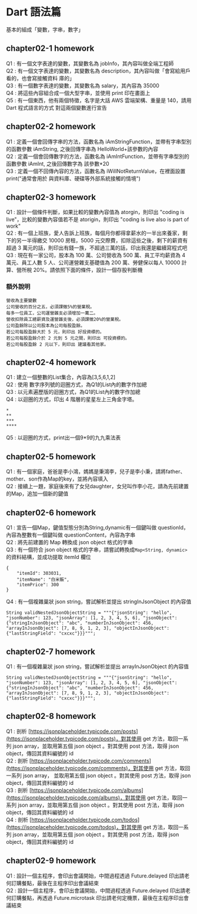 # Dart 語法篇
基本的組成「變數，字串，數字」

## chapter02-1 homework
Q1 : 有一個文字表達的變數，其變數名為 jobInfo，其內容叫做全端工程師   
Q2 : 有一個文字表達的變數，其變數名為 description，其內容叫做「會寫給用戶看的，也會寫接觸資料 庫的」   
Q3 : 有一個數字表達的變數，其變數名為 salary，其內容為 35000   
Q4 : 將這些內容組合成一個大型字串，並使用 print 印在畫面上   
Q5 : 有一個東西，他有兩個特徵，名字是大話 AWS 雲端架構、重量是 140，請用 Dart 程式語言的方式 對這兩個變數進行宣告   

## chapter02-2 homework
Q1 : 定義一個會回傳字串的方法，函數名為 iAmStringFunction，並帶有字串型別的函數參數 iAmString, 之後回傳字串為 HelloWorld+該參數的內容   
Q2 : 定義一個會回傳數字的方法，函數名為 iAmIntFunction，並帶有字串型別的函數參數 iAmInt, 之後回傳數字為 該參數*20   
Q3 : 定義一個不回傳內容的方法，函數名為 iWillNotReturnValue，在裡面設置 print("通常會用於 與資料庫、硬碟等外部系統接觸的情境")   

## chapter02-3 homework
Q1 : 設計一個條件判斷，如果比較的變數內容值為 atorgin，則印出 "coding is live"，比較的變數內容值若不是 atorigin，則印出 "coding is live also is part of work"   
Q2 : 有一個上班族，愛人告訴上班族，每個月你都得拿薪水的一半出來養家，剩下的另一半得繳交 10000 房租，5000 元交際費，扣除這些之後，剩下的薪資有超過 3 萬元的話，則印出有錢一族，不超過三萬的話，印出我還是繼續寫程式吧   
Q3 : 現在有一家公司，股本為 100 萬、公司營收為 500 萬、員工平均薪資為 4 萬元、員工人數 5 人、公司運營雜支基礎值為 200 萬、勞健保以每人 10000 計算、營所稅 20%。請依照下面的條件，設計一個存股判斷機   

### 額外說明
```
營收為主要變數
公司營收的百分之五，必須課徵5%的營業稅。   
每多一位員工，公司運營雜支必須增加一萬二。   
營收扣除員工總薪資及運營雜支後，必須課徵20%的營業稅。   
公司盈餘除以公司股本為公司每股盈餘。   
若公司每股盈餘大於 5 元，則印出 好投資標的。   
若公司每股盈餘介於 2 元到 5 元之間，則印出 可投資標的。   
若公司每股盈餘 2 元以下，則印出 建議看其他家。
```

## chapter02-4 homework
Q1 : 建立一個整數的List集合，內容為[3,5,6,1,2]   
Q2 : 使用 數字序列號的迴圈方式，為Q1的List內的數字作加總   
Q3 : 以元素遍歷版的迴圈方式，為Q1的List內的數字作加總   
Q4 : 以迴圈的方式，印出 4 階層的星星左上三角金字塔。

```
*   
**   
***   
****
```   
Q5 : 以迴圈的方式，print出一個9*9的九九乘法表

## chapter02-5 homework
Q1 : 有一個家庭，爸爸是李小鴻，媽媽是秉鴻李，兒子是李小秉，請將father、mother、son作為Map的key，並將內容填入   
Q2 : 接續上一題，家庭後來有了女兒daughter，女兒叫作李小花，請為先前建置的Map，追加一個新的鍵值   

## chapter02-6 homework
Q1 : 宣告一個Map，鍵值型態分別為String,dynamic有一個鍵叫做 questionId，內容為整數有一個鍵叫做 questionContent，內容為字串   
Q2 : 將先前建置的 Map 轉換成 json object 格式的字串   
Q3 : 有一個符合 json object 格式的字串，請嘗試轉換成`Map<String, dynamic>`的資料結構，並成功提取 itemId 欄位   
```
{
    "itemId": 303031,   
    "itemName": "白米飯",   
    "itemPrice": 300  
}
```
Q4 : 有一個複雜巢狀 json string，嘗試解析並提出 stringInJsonObject 的內容值   
```
String validNestedJsonObjectString = """{"jsonString": "hello", "jsonNumber": 123, "jsonArray": [1, 2, 3, 4, 5, 6], "jsonObject": {"stringInJsonObject": "abc", "numberInJsonObject": 456, "arrayInJsonObject": [7, 8, 9, 1, 2, 3], "objectInJsonObject": {"lastStringField": "cxcxc"}}}""";
 ```

## chapter02-7 homework
Q1 : 有一個複雜巢狀 json string，嘗試解析並提出 arrayInJsonObject 的內容值
```
String validNestedJsonObjectString = """{"jsonString": "hello", "jsonNumber": 123, "jsonArray": [1, 2, 3, 4, 5, 6], "jsonObject": {"stringInJsonObject": "abc", "numberInJsonObject": 456, "arrayInJsonObject": [7, 8, 9, 1, 2, 3], "objectInJsonObject": {"lastStringField": "cxcxc"}}}""";
```

## chapter02-8 homework
Q1 : 剖析 [https://jsonplaceholder.typicode.com/posts](https://jsonplaceholder.typicode.com/posts)，對其使用 get 方法，取回一系列 json array，並取用第五個 json object 。對其使用 post 方法，取得 json object，傳回其資料編號的 id   
Q2 : 剖析 [https://jsonplaceholder.typicode.com/comments](https://jsonplaceholder.typicode.com/comments)，對其使用 get 方法，取回一系列 json array， 並取用第五個 json object 。對其使用 post 方法，取得 json object，傳回其資料編號的 id   
Q3 : 剖析 [https://jsonplaceholder.typicode.com/albums](https://jsonplaceholder.typicode.com/albums)，對其使用 get 方法，取回一系列 json array，並取用第五個 json object 。對其使用 post 方法，取得 json object，傳回其資料編號的 id   
Q4 : 剖析 [https://jsonplaceholder.typicode.com/todos](https://jsonplaceholder.typicode.com/todos)，對其使用 get 方法，取回一系列 json array，並取用第五個 json object 。對其使用 post 方法，取得 json object，傳回其資料編號的 id   

## chapter02-9 homework
Q1 : 設計一個主程序，會印出會議開始，中間過程透過 Future.delayed 印出請老何訂購餐點，最後在主程序印出會議結束   
Q2 : 設計一個主程序，會印出會議開始，中間過程透過 Future.delayed 印出請老何訂購餐點，再透過 Future.microtask 印出請老何定機票，最後在主程序印出會議結束   